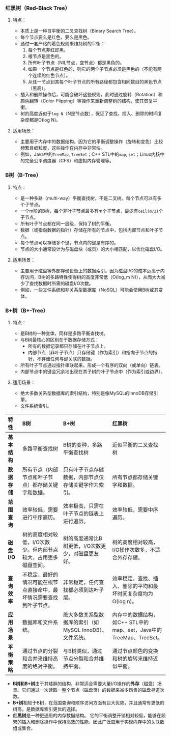 
### 红黑树（Red-Black Tree）

1.  特点：
    *   本质上是一种自平衡的二叉查找树（Binary Search Tree）。
    *   每个节点要么是红色，要么是黑色。
    *   通过一套严格的着色规则来维持树的平衡：
        1.  每个节点非红即黑。
        2.  根节点是黑色的。
        3.  所有叶子节点（NIL节点，空节点）都是黑色的。
        4.  如果一个节点是红色的，则它的两个子节点必须是黑色的（不能有两个连续的红色节点）。
        5.  从任一节点到其每个叶子节点的所有路径都包含相同数目的黑色节点（黑高）。
    *   插入和删除操作后，可能会破坏这些规则，此时通过旋转（Rotation）和颜色翻转（Color-Flipping）等操作来重新调整树的结构，使其恢复平衡。
    *   树的高度近似于`log N`（N是节点数），保证了查找、插入、删除的时间复杂度都是O(log N)。

2.  适用场景：
    *   主要用于内存中的数据结构。因为它的平衡调整操作（旋转和变色）比较频繁且细粒度，这些操作在内存中非常快。
    *   例如，Java中的`TreeMap`, `TreeSet`；C++ STL中的`map`, `set`；Linux内核中的完全公平调度器（CFS）和虚拟内存管理等。

### B树（B-Tree）

1.  特点：
    *   是一种多路（multi-way）平衡查找树，不是二叉树。每个节点可以有多个子节点。
    *   一个m阶的B树，每个非叶子节点最多有m个子节点，最少有`ceil(m/2)`个子节点。
    *   所有叶子节点都在同一层级，保持了树的平衡。
    *   数据（或指向数据的指针）存储在所有的节点中，包括内部节点和叶子节点。
    *   每个节点可以存储多个键，节点内的键是有序的。
    *   节点的大小通常设计为与磁盘块（或页）的大小相匹配，以优化磁盘I/O。

2.  适用场景：
    *   主要用于磁盘等外部存储设备上的数据索引。因为磁盘I/O的成本远高于内存访问，B树的多路特性使得树的高度非常低（O(log_m N)），从而大大减少了查找数据时所需的磁盘I/O次数。
    *   例如，一些文件系统和非关系型数据库（NoSQL）可能会使用B树或其变体。

### B+树（B+-Tree）

1.  特点：
    *   是B树的一种变体，同样是多路平衡查找树。
    *   与B树最核心的区别在于数据存储方式：
        *   所有的数据记录都只存储在叶子节点上。
        *   内部节点（非叶子节点）只存储键（作为索引）和指向子节点的指针，不存储任何与键关联的数据。
    *   所有叶子节点通过指针串联起来，形成一个有序的双向（或单向）链表。
    *   内部节点中的键会冗余地出现在其子树的叶子节点中（作为索引或边界）。

2.  适用场景：
    *   绝大多数关系型数据库的索引结构，特别是像MySQL的InnoDB存储引擎。
    *   文件系统索引。

| 特性        | B树                                 | B+树                                | 红黑树                                               |
| :-------- | :--------------------------------- | :--------------------------------- | :------------------------------------------------ |
| **基本结构**  | 多路平衡查找树                            | B树的变种，多路平衡查找树                      | 近似平衡的二叉查找树                                        |
| **数据存储**  | 所有节点（内部节点和叶子节点）都存储关键字和数据。          | 只有叶子节点存储数据，内部节点仅存储关键字作为索引。         | 所有节点都存储关键字和数据。                                    |
| **范围查询**  | 效率较低，需要进行中序遍历。                     | 效率极高，只需在叶子节点的链表上进行遍历。              | 效率较低，需要中序遍历。                                      |
| **磁盘I/O** | 树的高度相对较低，I/O次数少。但内部节点较大，占用更多磁盘空间。  | 树的高度通常比B树更低，I/O次数更少，对磁盘更友好。        | 树的高度相对较高，I/O操作次数多，不适合外存存储。                        |
| **查询效率**  | 不稳定，最好的情况可能在根节点直接命中，最坏情况需要查找到叶子节点。 | 非常稳定，任何查找都必须到达叶子层。                 | 效率稳定，查找、插入、删除的平均和最坏时间复杂度均为O(log n)。               |
| **应用场景**  | 数据库和文件系统。                          | 绝大多数关系型数据库的索引（如MySQL InnoDB）、文件系统。 | 内存中的数据结构，如C++ STL中的map、set，Java中的TreeMap、TreeSet。 |
| **平衡策略**  | 通过节点的分裂和合并来维持高度的绝对平衡。              | 与B树类似，通过节点分裂和合并维持平衡。               | 通过节点颜色的变换和树的旋转来维持近似平衡。                            |

*   **B树和B+树**由于其矮胖的结构，非常适合需要大量I/O操作的**外存**（磁盘）场景。它们通过一次读取一整个节点（磁盘页）的数据来减少昂贵的磁盘寻道次数。
*   **B+树**相较于B树，在范围查询和顺序访问方面有巨大优势，并且通常有更低的树高，是数据库索引更优的选择。
*   **红黑树**是一种更通用的内存数据结构。 它的平衡调整开销相对较低，能够在频繁的插入和删除操作中保持高效的性能，因此广泛应用于实现内存中的关联数组或集合。